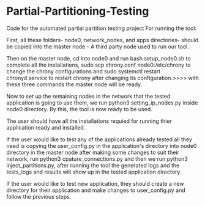 # Partial-Partitioning-Testing
Code for the automated partial partition testing project
For running the tool:

First, all these folders- node0, network_nodes, and apps directories-  should be copied into the master node - A third party node used to run our tool.

Then on the master node, cd into node0 and run bash setup_node0.sh to complete all the installations, sudo scp chrony.conf node0:/etc/chrony to change the chrony configurations and sudo systemctl restart chronyd.service to restart chrony after changing its configuration.>>>> with these three commands the master node will be ready.

Now to set up the remaining nodes in the network that the tested application is going to use them, we run python3 setting_ip_nodes.py inside node0 directory.
By this, the tool is now ready to be used.

The user should have all the installations requied for running thier application ready and installed.

If the user would like to test any of the applications already tested all they need is copying the user_config.py in the application's directory into node0 directory in the master node after making some changes to suit their network, run python3 cpature_connections.py and then we run python3 inject_partitions.py, after running the tool the generated logs and the tests_logs and results will show up in the tested application directory.

If the user would like to test new application, they should create a new directory for their application and make changes to user_config.py and follow the previous steps.  



